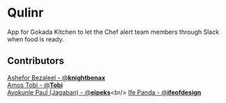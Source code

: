 # Qulinr

App for Gokada Kitchen to let the Chef alert team members through Slack when food is ready.

## Contributors

[Ashefor Bezaleel - @__knightbenax__](https://twitter.com/knightbenax)<br/>
[Amos Tobi - @__Tobi__](https://twitter.com/tobideveloper)<br/>
[Ayokunle Paul (Jagaban) - @__eipeks__](https://twitter.com/__eipeks__)<br/>
[Ife Panda - @__ifeofdesign__](https://twitter.com/ifeofdesign)<br/>
